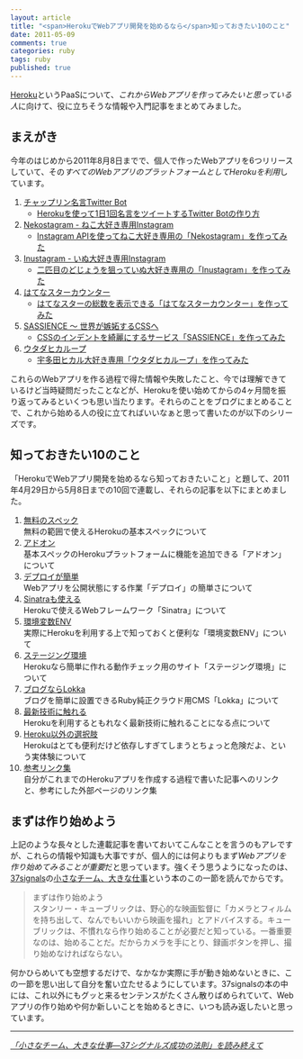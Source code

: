 ```yaml
---
layout: article
title: "<span>HerokuでWebアプリ開発を始めるなら</span>知っておきたい10のこと"
date: 2011-05-09
comments: true
categories: ruby
tags: ruby
published: true
---
```


[Heroku](http://www.heroku.com/)というPaaSについて、*これからWebアプリを作ってみたいと思っている人*に向けて、役に立ちそうな情報や入門記事をまとめてみました。

<!-- READMORE -->


## まえがき

今年のはじめから2011年8月8日までで、個人で作ったWebアプリを6つリリースしていて、その*すべてのWebアプリのプラットフォームとしてHerokuを利用*しています。

1. [チャップリン名言Twitter Bot](http://twitter.com/#!/chaplin_bot)
    - [Herokuを使って1日1回名言をツイートするTwitter Botの作り方](/2011/02/09/ruby-heroku-twitter-bot)
2. [Nekostagram - ねこ大好き専用Instagram](http://nekostagram.heroku.com/)
    - [Instagram APIを使ってねこ大好き専用の「Nekostagram」を作ってみた](/2011/02/28/instagram-api-of-exclusive-use-for-cat-lovers-nekostagram)
3. [Inustagram - いぬ大好き専用Instagram](http://inustagram.heroku.com/)
    - [二匹目のどじょうを狙っていぬ大好き専用の「Inustagram」を作ってみた](/2011/03/05/instagram-api-of-exclusive-use-for-dog-lovers-inustagram)
4. [はてなスターカウンター](http://hatenastar.heroku.com/)
    - [はてなスターの総数を表示できる「はてなスターカウンター」を作ってみた](/2011/04/21/hatenastar-counter)
5. [SASSIENCE ～ 世界が嫉妬するCSSへ](http://sassience.com/)
    - [CSSのインデントを綺麗にするサービス「SASSIENCE」を作ってみた](/2011/05/26/css-indent-nest-beauty-service-sassience)
6. [ウタダヒカループ](http://uhloop.com/)
    - [宇多田ヒカル大好き専用「ウタダヒカループ」を作ってみた](/2011/08/11/uhloop)

これらのWebアプリを作る過程で得た情報や失敗したこと、今では理解できているけど当時疑問だったことなどが、Herokuを使い始めてからの4ヶ月間を振り返ってみるといくつも思い当たります。それらのことをブログにまとめることで、これから始める人の役に立てればいいなぁと思って書いたのが以下のシリーズです。


## 知っておきたい10のこと

「HerokuでWebアプリ開発を始めるなら知っておきたいこと」と題して、2011年4月29日から5月8日までの10回で連載し、それらの記事を以下にまとめました。

1. [無料のスペック](/2011/04/29/ruby-heroku-web-app-development-tips-1)  
  無料の範囲で使えるHerokuの基本スペックについて
2. [アドオン](/2011/04/30/ruby-heroku-web-app-development-tips-2)  
  基本スペックのHerokuプラットフォームに機能を追加できる「アドオン」について
3. [デプロイが簡単](/2011/05/01/ruby-heroku-web-app-development-tips-3)  
  Webアプリを公開状態にする作業「デプロイ」の簡単さについて
4. [Sinatraも使える](/2011/05/02/ruby-heroku-web-app-development-tips-4)  
  Herokuで使えるWebフレームワーク「Sinatra」について
5. [環境変数ENV](/2011/05/03/ruby-heroku-web-app-development-tips-5)  
  実際にHerokuを利用する上で知っておくと便利な「環境変数ENV」について
6. [ステージング環境](/2011/05/04/ruby-heroku-web-app-development-tips-6)  
  Herokuなら簡単に作れる動作チェック用のサイト「ステージング環境」について
7. [ブログならLokka](/2011/05/05/ruby-heroku-web-app-development-tips-7)  
  ブログを簡単に設置できるRuby純正クラウド用CMS「Lokka」について
8. [最新技術に触れる](/2011/05/06/ruby-heroku-web-app-development-tips-8)  
  Herokuを利用するともれなく最新技術に触れることになる点について
9. [Heroku以外の選択肢](/2011/05/07/ruby-heroku-web-app-development-tips-9)  
  Herokuはとても便利だけど依存しすぎてしまうとちょっと危険だよ、という実体験について
10. [参考リンク集](/2011/05/08/ruby-heroku-web-app-development-tips-10)  
  自分がこれまでのHerokuアプリを作成する過程で書いた記事へのリンクと、参考にした外部ページのリンク集


## まずは作り始めよう

上記のような長々とした連載記事を書いておいてこんなことを言うのもアレですが、これらの情報や知識も大事ですが、個人的には何よりもまず*Webアプリを作り始めてみることが重要*だと思っています。強くそう思うようになったのは、[37signals](http://37signals.com/)の[小さなチーム、大きな仕事](http://www.amazon.co.jp/dp/415209267X/ruedap-22)という本のこの一節を読んでからです。

> まずは作り始めよう  
> スタンリー・キューブリックは、野心的な映画監督に「カメラとフィルムを持ち出して、なんでもいいから映画を撮れ」とアドバイスする。キューブリックは、不慣れなら作り始めることが必要だと知っている。一番重要なのは、始めることだ。だからカメラを手にとり、録画ボタンを押し、撮り始めなければならない。

何かひらめいても空想するだけで、なかなか実際に手が動き始めないときに、この一節を思い出して自分を奮い立たせるようにしています。37signalsの本の中には、これ以外にもグッと来るセンテンスがたくさん散りばめられていて、Webアプリの作り始めや何か新しいことを始めるときに、いつも読み返したいと思っています。

* * *

<cite>[「小さなチーム、大きな仕事―37シグナルズ成功の法則」を読み終えて](/2011/03/18/rework-37signals-dhh-book-sentence)</cite>


